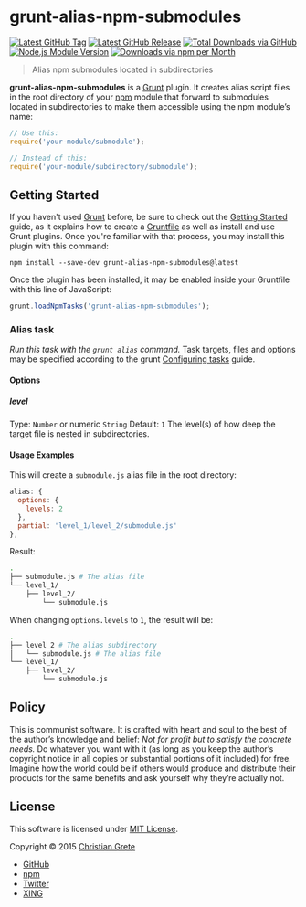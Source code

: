 # grunt-alias-npm-submodules

[![Latest GitHub Tag](https://img.shields.io/github/tag/ChristianGrete/grunt-alias-npm-submodules.svg)](https://github.com/ChristianGrete/grunt-alias-npm-submodules/tags)
[![Latest GitHub Release](https://img.shields.io/github/release/ChristianGrete/grunt-alias-npm-submodules.svg)](https://github.com/ChristianGrete/grunt-alias-npm-submodules/releases/latest)
[![Total Downloads via GitHub](https://img.shields.io/github/downloads/ChristianGrete/grunt-alias-npm-submodules/latest/total.svg)](https://github.com/ChristianGrete/grunt-alias-npm-submodules/releases)
[![Node.js Module Version](https://img.shields.io/npm/v/grunt-alias-npm-submodules.svg)](https://www.npmjs.com/package/grunt-alias-npm-submodules)
[![Downloads via npm per Month](https://img.shields.io/npm/dm/grunt-alias-npm-submodules.svg)](https://www.npmjs.com/package/grunt-alias-npm-submodules)

> Alias npm submodules located in subdirectories

__grunt-alias-npm-submodules__ is a [Grunt](http://gruntjs.com) plugin. It creates alias script files in the root directory of your [npm](https://www.npmjs.com/) module that forward to submodules located in subdirectories to make them accessible using the npm module’s name:
```js
// Use this:
require('your-module/submodule');

// Instead of this:
require('your-module/subdirectory/submodule');
```

## Getting Started

If you haven't used [Grunt](http://gruntjs.com) before, be sure to check out the [Getting Started](http://gruntjs.com/getting-started) guide, as it explains how to create a [Gruntfile](http://gruntjs.com/sample-gruntfile) as well as install and use Grunt plugins. Once you're familiar with that process, you may install this plugin with this command:
```shell
npm install --save-dev grunt-alias-npm-submodules@latest
```
Once the plugin has been installed, it may be enabled inside your Gruntfile with this line of JavaScript:
```js
grunt.loadNpmTasks('grunt-alias-npm-submodules');
```

### Alias task
_Run this task with the `grunt alias` command._
Task targets, files and options may be specified according to the grunt [Configuring tasks](http://gruntjs.com/configuring-tasks) guide.
#### Options
##### level
Type: `Number` or numeric `String`
Default: `1`
The level(s) of how deep the target file is nested in subdirectories.
#### Usage Examples
This will create a `submodule.js` alias file in the root directory:
```js
alias: {
  options: {
    levels: 2
  },
  partial: 'level_1/level_2/submodule.js'
},
```
Result:
```sh
.
├── submodule.js # The alias file
└── level_1/
    ├── level_2/
        └── submodule.js
```
When changing `options.levels` to `1`, the result will be:
```sh
.
├── level_2 # The alias subdirectory
│   └── submodule.js # The alias file
└── level_1/
    ├── level_2/
        └── submodule.js
```

## Policy

This is communist software. It is crafted with heart and soul to the best of the author’s knowledge and belief: _Not for profit but to satisfy the concrete needs._ Do whatever you want with it (as long as you keep the author’s copyright notice in all copies or substantial portions of it included) for free. Imagine how the world could be if others would produce and distribute their products for the same benefits and ask yourself why they’re actually not.

## License

This software is licensed under [MIT License](LICENSE.md).

Copyright © 2015 [Christian Grete](https://christiangrete.com)
- [GitHub](https://github.com/ChristianGrete)
- [npm](https://www.npmjs.com/~christiangrete)
- [Twitter](https://twitter.com/ChristianGrete)
- [XING](https://www.xing.com/profile/Christian_Grete2)